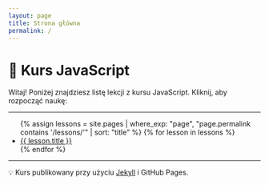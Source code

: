 ```yaml
---
layout: page
title: Strona główna
permalink: /
---
```


# 📘 Kurs JavaScript

Witaj! Poniżej znajdziesz listę lekcji z kursu JavaScript. Kliknij, aby rozpocząć naukę:

---

<ul>
{% assign lessons = site.pages | where_exp: "page", "page.permalink contains '/lessons/'" | sort: "title" %}
{% for lesson in lessons %}
  <li><a href="{{ lesson.permalink }}">{{ lesson.title }}</a></li>
{% endfor %}
</ul>

---

💡 Kurs publikowany przy użyciu [Jekyll](https://jekyllrb.com) i GitHub Pages.
